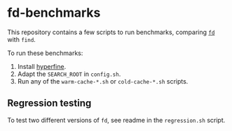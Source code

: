 # fd-benchmarks

This repository contains a few scripts to run benchmarks, comparing
[`fd`](https://github.com/sharkdp/fd) with `find`.

To run these benchmarks:

1. Install [hyperfine](https://github.com/sharkdp/hyperfine).
2. Adapt the `SEARCH_ROOT` in `config.sh`.
3. Run any of the `warm-cache-*.sh` or `cold-cache-*.sh` scripts.

## Regression testing

To test two different versions of `fd`, see readme in the `regression.sh` script.
